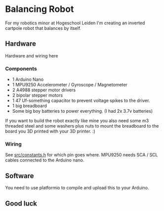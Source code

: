 # Balancing Robot

For my robotics minor at Hogeschool Leiden I'm creating an inverted cartpole
robot that balances by itself.

## Hardware

Hardware and wiring here

### Components

* 1 Arduino Nano
* 1 MPU9250 Accelerometer / Gyroscope / Magnetometer
* 2 A4988 stepper motor drivers
* 2 bipolar stepper motors
* 1 47 Uf-something capacitor to prevent voltage spikes to the driver.
* 1 big breadboard
* Some big boy batteries to power everything. (I had 2x 3.7v batteries)

If you want to build the robot exactly like mine you also need some m3 
threaded steel and some washers plus nuts to mount the breadboard to the 
board you 3D printed with your 3D printer. :)

### Wiring

See [src/constants.h](./src/constants.h) for which pin goes where. MPU9250 needs
SCA / SCL cables connected to the Arduino nano.

## Software

You need to use platformio to compile and upload this to your Arduino.

## Good luck